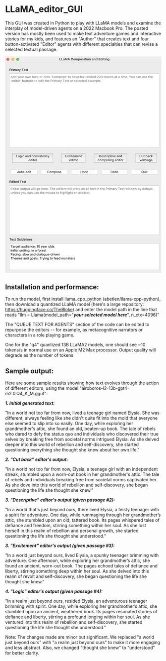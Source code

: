# LLaMA_editor_GUI

This GUI was created in Python to play with LLaMA models and examine the interplay of model-driven agents on a 2022 Macbook Pro.  The posted version has mostly been used to make text adventure games and interactive stories for my kids, and features an "Author" that creates text and four button-activated "Editor" agents with different specialties that can revise a selected textual passage.

<img src="LLaMA GUI v0_1 image.png" width="600">

## Installation and performance:

To run the model, first install llama_cpp_python (abetlen/llama-cpp-python), then download a quantized LLaMA model (here's a large repository: https://huggingface.co/TheBloke) and enter the model path in the line that reads "llm = Llama(model_path="***your selected model here***", n_ctx=4096)"

The "QUEUE TEXT FOR AGENTS" section of the code can be edited to repurpose the editors -- for example, as metacognitive narrators or characters in a role playing game.

One for the "q4" quantized 13B LLaMA2 models, one should see ~10 tokens/s in normal use on an Apple M2 Max processor. Output quality will degrade as the number of tokens 

## Sample output:

Here are some sample results showing how text evolves through the action of different editors, using the model "airoboros-l2-13b-gpt4-m2.0.Q4_K_M.gguf":

***1. Initial generated text:***

"In a world not too far from now, lived a teenage girl named Elysia. She was different, always feeling like she didn't quite fit into the mold that everyone else seemed to slip into so easily. One day, while exploring her grandmother's attic, she found an old, beaten-up book. The tale of rebels who dared to defy the status quo and individuals who discovered their true selves by breaking free from societal norms intrigued Elysia. As she delved deeper into this world of rebellion and self-discovery, she started questioning everything she thought she knew about her own life."

***2. "Cut back" editor's output:***

"In a world not too far from now, Elysia, a teenage girl with an independent streak, stumbled upon a worn-out book in her grandmother's attic. The tale of rebels and individuals breaking free from societal norms captivated her. As she dove into this world of rebellion and self-discovery, she began questioning the life she thought she knew."

***3. "Descriptive" editor's output (given passage #2):***

"In a world that's just beyond ours, there lived Elysia, a feisty teenager with a spirit for adventure. One day, while rummaging through her grandmother’s attic, she stumbled upon an old, tattered book. Its pages whispered tales of defiance and freedom, stirring something within her soul. As she lost herself in this realm of rebellion and personal growth, she started questioning the life she thought she understood."

***3. "Excitement" editor's output (given passage #3):***

"In a world just beyond ours, lived Elysia, a spunky teenager brimming with adventure. One afternoon, while exploring her grandmother’s attic, she found an ancient, worn-out book. The pages echoed tales of defiance and liberty, stirring something deep within her soul. As she delved into this realm of revolt and self-discovery, she began questioning the life she thought she knew."

***4. "Logic" editor's output (given passage #4):***

"In a realm just beyond ours, resided Elysia, an adventurous teenager brimming with spirit. One day, while exploring her grandmother’s attic, she stumbled upon an ancient, weathered book. Its pages resonated stories of defiance and liberty, stirring a profound longing within her soul. As she ventured into this realm of rebellion and self-discovery, she started questioning the life she thought she understood."

Note: The changes made are minor but significant. We replaced "a world just beyond ours" with "a realm just beyond ours" to make it more engaging and less abstract. Also, we changed "thought she knew" to "understood" for better clarity.

